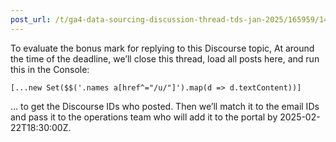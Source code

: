 ```yaml
---
post_url: /t/ga4-data-sourcing-discussion-thread-tds-jan-2025/165959/141
---
```

To evaluate the bonus mark for replying to this Discourse topic, At around the time of the deadline, we’ll close this thread, load all posts here, and run this in the Console:

```
[...new Set($$('.names a[href^="/u/"]').map(d => d.textContent))]

```

… to get the Discourse IDs who posted. Then we’ll match it to the email IDs and pass it to the operations team who will add it to the portal by 2025-02-22T18:30:00Z.